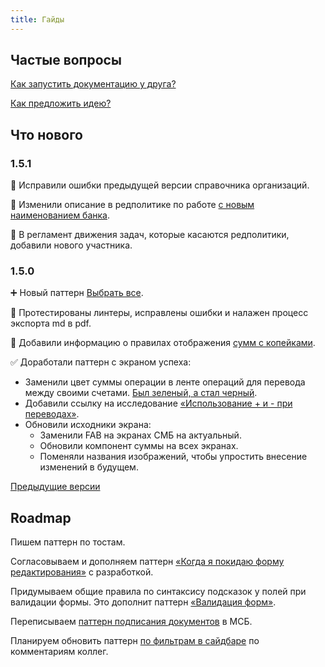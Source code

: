 ```yaml
---
title: Гайды
---
```


## Частые вопросы

[Как запустить документацию у друга?](./about/deploy/)

[Как предложить идею?](./about/feature-requests/)

## Что нового

### 1.5.1

🐞 Исправили ошибки предыдущей версии справочника организаций.

📃 Изменили описание в редполитике по работе [с новым наименованием банка](./rdpk#банк-с-маленькой-буквы).

🤸 В регламент движения задач, которые касаются редполитики, добавили нового участника.

### 1.5.0

➕ Новый паттерн [Выбрать все](../patterns/select-all/).

🌻 Протестированы линтеры, исправлены ошибки и налажен процесс экспорта md в pdf.

🔢 Добавили информацию о правилах отображения [сумм с копейками](./rdpk#суммы-с-копейками).

✅ Доработали паттерн с экраном успеха:

- Заменили цвет суммы операции в ленте операций для перевода между своими счетами. [Был зеленый, а стал черный](./patterns/result/#платежная-страница).
- Добавили ссылку на исследование [«Использование + и - при переводах»](./patterns/result/#ссылки).
- Обновили исходники экрана:
  - Заменили FAB на экранах СМБ на актуальный.
  - Обновили компонент суммы на всех экранах.
  - Поменяли названия изображений, чтобы упростить внесение изменений в будущем.

[Предыдущие версии](./changelog)

## Roadmap

Пишем паттерн по тостам.

Согласовываем и дополняем паттерн [«Когда я покидаю форму редактирования»](./patterns/exit-the-edit-form/) с разработкой.

Придумываем общие правила по синтаксису подсказок у полей при валидации формы. Это дополнит паттерн [«Валидация форм»](./patterns/validation/#синтаксис-подсказок).

Переписываем [паттерн подписания документов](./patterns/signing/) в МСБ.

Планируем обновить паттерн [по фильтрам в сайдбаре](./patterns/sidebar-filters/) по комментариям коллег.
